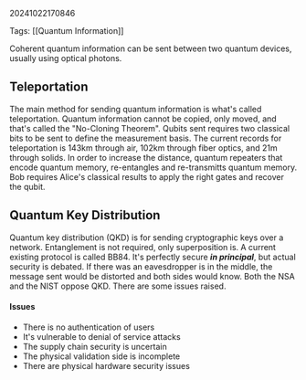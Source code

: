 20241022170846

Tags: [[Quantum Information]]

Coherent quantum information can be sent between two quantum devices, usually using optical photons. 

## Teleportation
The main method for sending quantum information is what's called teleportation. Quantum information cannot be copied, only moved, and that's called the "No-Cloning Theorem". Qubits sent requires two classical bits to be sent to define the measurement basis. The current records for teleportation is 143km through air, 102km through fiber optics, and 21m through solids. In order to increase the distance, quantum repeaters that encode quantum memory, re-entangles and re-transmitts quantum memory. Bob requires Alice's classical results to apply the right gates and recover the qubit. 

## Quantum Key Distribution
Quantum key distribution (QKD) is for sending cryptographic keys over a network. Entanglement is not required, only superposition is. A current existing protocol is called BB84. It's perfectly secure ***in principal***, but actual security is debated. If there was an eavesdropper is in the middle, the message sent would be distorted and both sides would know. Both the NSA and the NIST oppose QKD. There are some issues raised. 
#### Issues
- There is no authentication of users
- It's vulnerable to denial of service attacks
- The supply chain security is uncertain
- The physical validation side is incomplete
- There are physical hardware security issues

